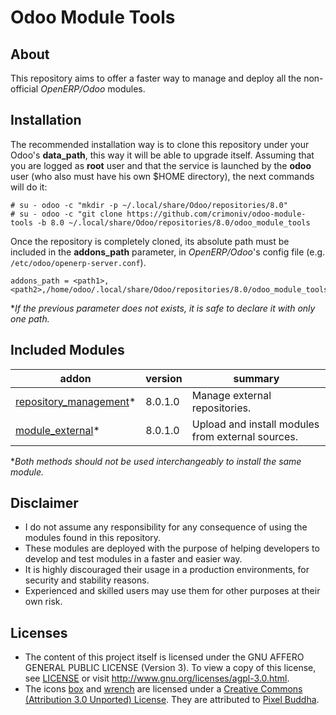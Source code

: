 Odoo Module Tools
=================

About
-----

This repository aims to offer a faster way to manage and deploy all the non-official *OpenERP/Odoo* modules.


Installation
------------

The recommended installation way is to clone this repository under your Odoo's **data_path**, this way it will be able to upgrade itself. Assuming that you are logged as **root** user and that the service is launched by the **odoo** user (who also must have his own $HOME directory), the next commands will do it:

```
# su - odoo -c "mkdir -p ~/.local/share/Odoo/repositories/8.0"
# su - odoo -c "git clone https://github.com/crimoniv/odoo-module-tools -b 8.0 ~/.local/share/Odoo/repositories/8.0/odoo_module_tools
```

Once the repository is completely cloned, its absolute path must be included in the **addons_path** parameter, in *OpenERP/Odoo*'s config file (e.g. `/etc/odoo/openerp-server.conf`).

```
addons_path = <path1>,<path2>,/home/odoo/.local/share/Odoo/repositories/8.0/odoo_module_tools
```

\**If the previous parameter does not exists, it is safe to declare it with only one path.*


Included Modules
----------------

addon | version | summary
--- | --- | ---
[repository_management](repository_management/)* | 8.0.1.0 | Manage external repositories.
[module_external](module_external/)* | 8.0.1.0 | Upload and install modules from external sources.

\**Both methods should not be used interchangeably to install the same module.*


Disclaimer
----------

* I do not assume any responsibility for any consequence of using the modules found in this repository.
* These modules are deployed with the purpose of helping developers to develop and test modules in a faster and easier way.
* It is highly discouraged their usage in a production environments, for security and stability reasons.
* Experienced and skilled users may use them for other purposes at their own risk.

Licenses
--------

* The content of this project itself is licensed under the GNU AFFERO GENERAL PUBLIC LICENSE (Version 3). To view a copy of this license, see [LICENSE](LICENSE) or visit http://www.gnu.org/licenses/agpl-3.0.html.
* The icons [box] and [wrench] are licensed under a [Creative Commons (Attribution 3.0 Unported) License]. They are attributed to [Pixel Buddha].

[box]: https://www.iconfinder.com/icons/289621/archive_box_bundle_cargo_delivery_package_products_icon#size=128
[wrench]: https://www.iconfinder.com/icons/416405/service_setting_tool_tools_work_wrench_icon#size=128
[Creative Commons (Attribution 3.0 Unported) License]: http://creativecommons.org/licenses/by/3.0/
[Pixel Buddha]: https://www.iconfinder.com/PixelBuddha
